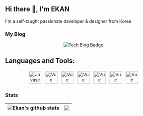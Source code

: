 ## Hi there 👋, I'm EKAN

I'm a self-taught passionate developer & designer from Korea

### My Blog
<div align=center>

[![Tech Blog Badge](http://img.shields.io/badge/blog-black?style=flat-square&logo=Naver&link=https://blog.naver.com/ekankr2)](https://blog.naver.com/ekankr2)

</div>


##  Languages and Tools:
<p align="center">
<img src="https://cdn.worldvectorlogo.com/logos/logo-javascript.svg" alt="Javascript" height="40" style="vertical-align:top; margin:4px">
<img src="https://cdn.worldvectorlogo.com/logos/typescript.svg" alt="Vue" height="40" style="vertical-align:top; margin:4px"/>
<img src="https://cdn.worldvectorlogo.com/logos/vue-js-1.svg" alt="Vue" height="40" style="vertical-align:top; margin:4px"/>
<img src="https://cdn.worldvectorlogo.com/logos/react-2.svg" alt="Vue" height="40" style="vertical-align:top; margin:4px"/>
<img src="https://cdn.worldvectorlogo.com/logos/java.svg" alt="Vue" height="40" style="vertical-align:top; margin:4px"/>
<img src="https://cdn.worldvectorlogo.com/logos/spring-3.svg" alt="Vue" height="40" style="vertical-align:top; margin:4px"/>
<img src="https://cdn.worldvectorlogo.com/logos/adobe-photoshop-2.svg" alt="Vue" height="40" style="vertical-align:top; margin:4px"/>
</p>

### Stats

| <img align="center" src="https://github-readme-stats.vercel.app/api?username=ekankr2&show_icons=true&include_all_commits=true&theme=buefy&hide_border=true" alt="Ekan's github stats" /> | <img align="center" src="https://github-readme-stats.vercel.app/api/top-langs/?username=ekankr2&layout=compact&theme=buefy&hide=jupyter%20notebook,css&hide_border=true" /> |
| ------------- | ------------- |


